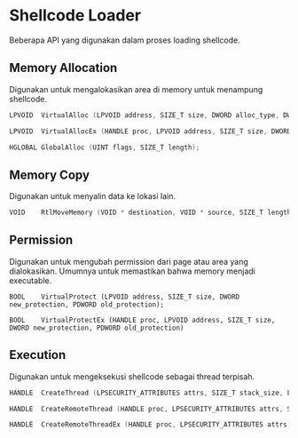 # Shellcode Loader

Beberapa API yang digunakan dalam proses loading shellcode.

## Memory Allocation

Digunakan untuk mengalokasikan area di memory untuk menampung shellcode.

```C
LPVOID  VirtualAlloc (LPVOID address, SIZE_T size, DWORD alloc_type, DWORD protection);

LPVOID  VirtualAllocEx (HANDLE proc, LPVOID address, SIZE_T size, DWORD alloc_type, DWORD protection);

HGLOBAL GlobalAlloc (UINT flags, SIZE_T length); 
```

## Memory Copy

Digunakan untuk menyalin data ke lokasi lain.

```C
VOID    RtlMoveMemory (VOID * destination, VOID * source, SIZE_T length);
```

## Permission

Digunakan untuk mengubah permission dari page atau area yang dialokasikan. Umumnya untuk memastikan bahwa memory menjadi executable.

```
BOOL    VirtualProtect (LPVOID address, SIZE_T size, DWORD new_protection, PDWORD old_protection);

BOOL    VirtualProtectEx (HANDLE proc, LPVOID address, SIZE_T size, DWORD new_protection, PDWORD old_protection)
```

## Execution

Digunakan untuk mengeksekusi shellcode sebagai thread terpisah.

```C
HANDLE  CreateThread (LPSECURITY_ATTRIBUTES attrs, SIZE_T stack_size, LPTHREAD_START_ROUTINE start_addr, LPVOID param, DWORD creation_flag, LPDWORD thread_id);

HANDLE  CreateRemoteThread (HANDLE proc, LPSECURITY_ATTRIBUTES attrs, SIZE_T stack_size, LPTHREAD_START_ROUTINE start_addr, LPVOID param, DWORD creation_flag, LPDWORD thread_id);

HANDLE  CreateRemoteThreadEx (HANDLE proc, LPSECURITY_ATTRIBUTES attrs, SIZE_T stack_size, LPTHREAD_START_ROUTINE start_addr, LPVOID param, DWORD creation_flag, LPPROC_THREAD_ATTRIBUTE_LIST attr_list, LPDWORD thread_id);
```